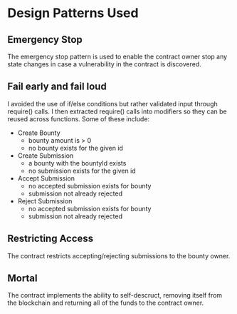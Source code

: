 # Design Patterns Used


## Emergency Stop
The emergency stop pattern is used to enable the contract owner stop any state changes in case a
vulnerability in the contract is discovered.

## Fail early and fail loud
I avoided the use of if/else conditions but rather validated input through require() calls. I then extracted require() calls into modifiers so they can be reused across functions. Some of these include:
* Create Bounty
  * bounty amount is > 0
  * no bounty exists for the given id
* Create Submission
  * a bounty with the bountyId exists
  * no submission exists for the given id
* Accept Submission
  * no accepted submission exists for bounty
  * submission not already rejected
* Reject Submission
  * no accepted submission exists for bounty
  * submission not already rejected

## Restricting Access
The contract restricts accepting/rejecting submissions to the bounty owner.


## Mortal
The contract implements the ability to self-descruct, removing itself from the blockchain and returning all of the funds to the contract owner.
